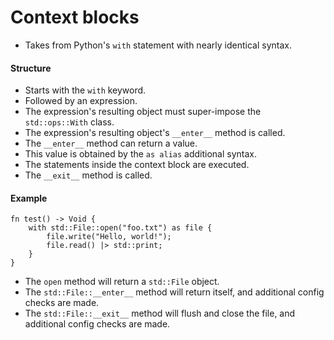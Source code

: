 # Context blocks
- Takes from Python's `with` statement with nearly identical syntax.

#### Structure
- Starts with the `with` keyword.
- Followed by an expression.
- The expression's resulting object must super-impose the `std::ops::With` class.
- The expression's resulting object's `__enter__` method is called.
- The `__enter__` method can return a value.
- This value is obtained by the `as alias` additional syntax.
- The statements inside the context block are executed.
- The `__exit__` method is called.

#### Example
```s++
fn test() -> Void {
    with std::File::open("foo.txt") as file {
        file.write("Hello, world!");
        file.read() |> std::print;
    }
}
```
- The `open` method will return a `std::File` object.
- The `std::File::__enter__` method will return itself, and additional config checks are made.
- The `std::File::__exit__` method will flush and close the file, and additional config checks are made.